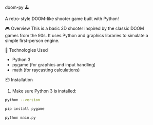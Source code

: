  doom-py 🕹️

A retro-style DOOM-like shooter game built with Python!

 🎮 Overview
This is a basic 3D shooter inspired by the classic DOOM games from the 90s. It uses Python and graphics libraries to simulate a simple first-person engine.

 🚀 Technologies Used
- Python 3
- pygame (for graphics and input handling)
- math (for raycasting calculations)

 📦 Installation

1. Make sure Python 3 is installed:
```bash
python --version

pip install pygame

python main.py
